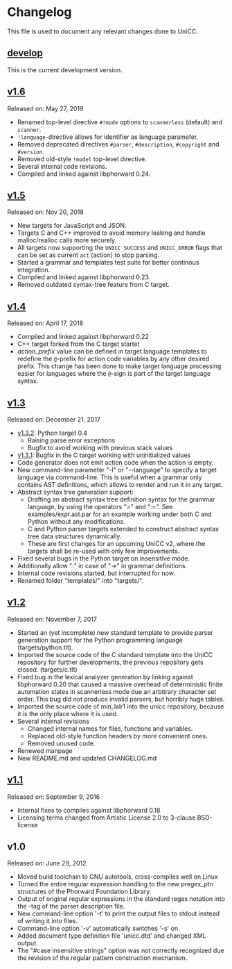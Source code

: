 # Changelog

This file is used to document any relevant changes done to UniCC.

## [develop]

This is the current development version.

## [v1.6]

Released on: May 27, 2019

- Renamed top-level directive `#!mode` options to `scannerless` (default)
  and `scanner`.
- `!language`-directive allows for identifier as language parameter.
- Removed deprecated directives `#parser`, `#description`, `#copyright`
  and  `#version`.
- Removed old-style `!model` top-level directive.
- Several internal code revisions.
- Compiled and linked against libphorward 0.24.

## [v1.5]

Released on: Nov 20, 2018

- New targets for JavaScript and JSON.
- Targets C and C++ improved to avoid memory leaking and handle malloc/realloc
  calls more securely.
- All targets now supporting the `UNICC_SUCCESS` and `UNICC_ERROR` flags that
  can be set as current `act` (action) to stop parsing.
- Started a grammar and templates test suite for better continous integration.
- Compiled and linked against libphorward 0.23.
- Removed outdated syntax-tree feature from C target.

## [v1.4]

Released on: April 17, 2018

- Compiled and linked against libphorward 0.22
- C++ target forked from the C target startet
- *action_prefix* value can be defined in target language templates to
  redefine the ``@``-prefix for action code variables by any other desired
  prefix. This change has been done to make target language processing easier
  for languages where the ``@``-sign is part of the target language syntax.

## [v1.3]

Released on: December 21, 2017

- [v1.3.2]: Python target 0.4
  - Raising parse error exceptions
  - Bugfix to avoid working with previous stack values
- [v1.3.1]: Bugfix in the C target working with uninitialized values
- Code generator does not emit action code when the action is empty.
- New command-line parameter "-l" or "--language" to specify a target language
  via command-line. This is useful when a grammar only contains AST definitions,
  which allows to render and run it in any target.
- Abstract syntax tree generation support:
  - Drafting an abstract syntax tree definition syntax for the grammar language,
    by using the operators "=" and ":=". See examples/expr.ast.par for an
    example working under both C and Python without any modifications.
  - C and Python parser targets extended to construct abstract syntax tree
    data structures dynamically.
  - These are first changes for an upcoming UniCC v2, where the targets shall
    be re-used with only few improvements.
- Fixed several bugs in the Python target on insensitive mode.
- Additionally allow ":" in case of "->" in grammar definitions.
- Internal code revisions started, but interrupted for now.
- Renamed folder "templates/" into "targets/".

## [v1.2]

Released on: November 7, 2017

- Started an (yet incomplete) new standard template to provide parser generation
  support for the Python programming language (targets/python.tlt).
- Imported the source code of the C standard template into the UniCC repository
  for further developments, the previous repository gets closed.
  (targets/c.tlt)
- Fixed bug in the lexical analyzer generation by linking against
  libphorward 0.20 that caused a massive overhead of deterministic finite
  automation states in scannerless mode due an arbitrary character
  set order. This bug did not produce invalid parsers, but horribly huge tables.
- Imported the source code of min_lalr1 into the unicc repository, because it
  is the only place where it is used.
- Several internal revisions
  - Changed internal names for files, functions and variables.
  - Replaced old-style function headers by more convenient ones.
  - Removed unused code.
- Renewed manpage
- New README.md and updated CHANGELOG.md

## [v1.1]

Released on: September 9, 2016

- Internal fixes to compiles against libphorward 0.18
- Licensing terms changed from Artistic License 2.0 to 3-clause BSD-license

## v1.0

Released on: June 29, 2012

- Moved build toolchain to GNU autotools, cross-compiles well on Linux
- Turned the entire regular expression handling to the new pregex_ptn structures
  of the Phorward Foundation Library.
- Output of original regular expressions in the standard regex notation into
  the <regex>-tag of the parser description file.
- New command-line option '-t' to print the output files to stdout instead of
  writing it into files.
- Command-line option '-v' automatically switches '-s' on.
- Added document type definition file 'unicc.dtd' and changed XML output.
- The "#case insensitive strings" option was not correctly recognized due the
  revision of the regular pattern construction mechanism.


[develop]: https://github.com/phorward/unicc/compare/1.6.0...develop
[v1.6]: https://github.com/phorward/unicc/compare/1.5.0...1.6.0
[v1.5]: https://github.com/phorward/unicc/compare/1.4.0...1.5.0
[v1.4]: https://github.com/phorward/unicc/compare/1.3.3...1.4.0
[v1.3.3]: https://github.com/phorward/unicc/compare/1.3.2...1.3.3
[v1.3.2]: https://github.com/phorward/unicc/compare/1.3.1...1.3.2
[v1.3.1]: https://github.com/phorward/unicc/compare/1.3.0...1.3.1
[v1.3]: https://github.com/phorward/unicc/compare/1.2.0...1.3.0
[v1.2]: https://github.com/phorward/unicc/compare/1.1.0...1.2.0
[v1.1]: https://github.com/phorward/unicc/compare/1.0.0...1.1.0
